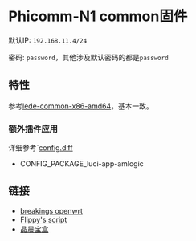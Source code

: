 # Phicomm-N1 common固件

默认IP: `192.168.11.4/24`

密码: `password`，其他涉及默认密码的都是`password`

## 特性

参考[lede-common-x86-amd64](../lede-common-x86-amd64/README.md)，基本一致。

### 额外插件应用

详细参考`[config.diff](config.diff)

- CONFIG_PACKAGE_luci-app-amlogic

## 链接

- [breakings openwrt](https://github.com/breakings/OpenWrt)
- [Flippy's script](https://github.com/unifreq/openwrt_packit)
- [晶晨宝盒](https://github.com/ophub/luci-app-amlogic)
